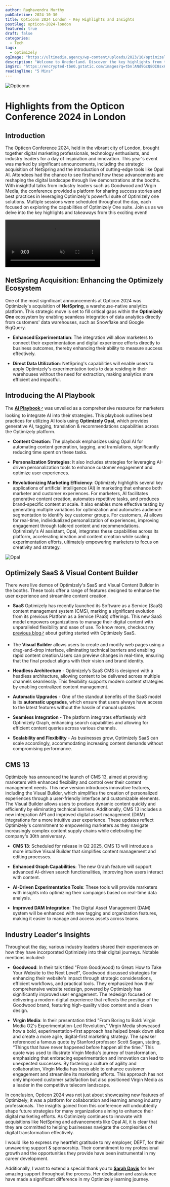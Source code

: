 ```yaml
---
author: Raghavendra Murthy
pubDatetime: 2024-10-30
title: Opticonn 2024 London - Key Highlights and Insights
postSlug: opticon-2024-london
featured: true
draft: false
categories:
  - Tech
tags:
  - optimizely
ogImage: "https://ultimedia.agency/wp-content/uploads/2023/10/optimizely-saas-hero.jpg"
description: "Welcome to Onederland. Discover the key highlights from the Opticon Conference 2024 in London, including the NetSpring acquisition, advancements in Opal AI, and new SaaS , visual builder"
imgSrc: "https://encrypted-tbn0.gstatic.com/images?q=tbn:ANd9GcQ8OI8sxHPrHnCo0lmqKfvZTk6NgOqC_2Vi4BoqETPkncs-uUzIuT2ZaLw-QrlDpYh9ZN0&usqp=CAU"
readingTime: "5 Mins"
---
```


![Opticonn](https://media.licdn.com/dms/image/v2/D4E10AQGam2cLf5WSeg/image-shrink_800/image-shrink_800/0/1713885202188?e=2147483647&v=beta&t=ykQV-cB-NdTQaxMuhBP3dEBSvVd2L2fk99ZMvtv7_lg)

# Highlights from the Opticon Conference 2024 in London

## Introduction

The Opticon Conference 2024, held in the vibrant city of London, brought together digital marketing professionals, technology enthusiasts, and industry leaders for a day of inspiration and innovation. This year's event was marked by significant announcements, including the strategic acquisition of NetSpring and the introduction of cutting-edge tools like Opal AI. Attendees had the chance to see firsthand how these advancements are reshaping the digital landscape through live demonstrations at the booths. With insightful talks from industry leaders such as Goodwood and Virgin Media, the conference provided a platform for sharing success stories and best practices in leveraging Optimizely's powerful suite of Optimizely one solutions. Multiple sessions were scheduled throughout the day, each focused on exploring the capabilities of Optimizely One suite. Join us as we delve into the key highlights and takeaways from this exciting event!

<div class="flex justify-center">
  <video autoplay loop muted playsinline class="w-3/4 h-auto max-h-90">
    <source src="https://content.optimizely-demo.rocks/opti1/optimizely-one-v3-dark.mp4" type="video/mp4">
  </video>
</div>

## NetSpring Acquisition: Enhancing the Optimizely Ecosystem

One of the most significant announcements at Opticon 2024 was Optimizely's acquisition of **NetSpring**, a warehouse-native analytics platform. This strategic move is set to fill critical gaps within the **Optimizely One** ecosystem by enabling seamless integration of data analytics directly from customers' data warehouses, such as Snowflake and Google BigQuery.

- **Enhanced Experimentation**: The integration will allow marketers to connect their experimentation and digital experience efforts directly to business outcomes, thereby enhancing their ability to measure success effectively.

- **Direct Data Utilization**: NetSpring's capabilities will enable users to apply Optimizely's experimentation tools to data residing in their warehouses without the need for extraction, making analytics more efficient and impactful.

## Introducing the AI Playbook

The <a href="https://www.optimizely.com/ai-playbook/" target="_blank">**AI Playbook**🡕</a> was unveiled as a comprehensive resource for marketers looking to integrate AI into their strategies. This playbook outlines best practices for utilizing AI tools using **Optimizely Opal**, which provides generative AI, tagging, translation & recommendations capabilities across the Optimizely platform.

- **Content Creation**: The playbook emphasizes using Opal AI for automating content generation, tagging, and translations, significantly reducing time spent on these tasks.

- **Personalization Strategies**: It also includes strategies for leveraging AI-driven personalization tools to enhance customer engagement and optimize user experiences.

- **Revolutionizing Marketing Efficiency**: Optimizely highlights several key applications of artificial intelligence (AI) in marketing that enhance both marketer and customer experiences. For marketers, AI facilitates generative content creation, automates repetitive tasks, and produces brand-specific content at scale. It also enables more effective testing by generating multiple variations for optimization and automates audience segmentation to identify key customer groups. For customers, AI allows for real-time, individualized personalization of experiences, improving engagement through tailored content and recommendations. Optimizely's AI assistant, Opal, integrates these capabilities across its platform, accelerating ideation and content creation while scaling experimentation efforts, ultimately empowering marketers to focus on creativity and strategy.

![Opal](/assets/opal.png)

## Optimizely SaaS & Visual Content Builder

There were live demos of Optimizely's SaaS and Visual Content Builder in the booths. These tools offer a range of features designed to enhance the user experience and streamline content creation.

- **SaaS**
  Optimizely has recently launched its Software as a Service (SaaS) content management system (CMS), marking a significant evolution from its previous Platform as a Service (PaaS) offerings. This new SaaS model empowers organizations to manage their digital content with unparalleled flexibility and ease of use. To know more, checkout my <a href="https://raghavendramurthy.com/posts/optimizely-saas-starter-vercel-demo/" target="_blank">previous blog🡕</a> about getting started with Optimizely SaaS.

- The **Visual Builder** allows users to create and modify web pages using a drag-and-drop interface, eliminating technical barriers and enabling rapid content creation.Users can preview changes in real-time, ensuring that the final product aligns with their vision and brand identity.

- **Headless Architecture** - Optimizely’s SaaS CMS is designed with a headless architecture, allowing content to be delivered across multiple channels seamlessly. This flexibility supports modern content strategies by enabling centralized content management.

- **Automatic Upgrades** - One of the standout benefits of the SaaS model is its **automatic upgrades**, which ensure that users always have access to the latest features without the hassle of manual updates.

- **Seamless Integration** - The platform integrates effortlessly with Optimizely Graph, enhancing search capabilities and allowing for efficient content queries across various channels.

- **Scalability and Flexibility** - As businesses grow, Optimizely SaaS can scale accordingly, accommodating increasing content demands without compromising performance.

## CMS 13

Optimizely has announced the launch of CMS 13, aimed at providing marketers with enhanced flexibility and control over their content management needs. This new version introduces innovative features, including the Visual Builder, which simplifies the creation of personalized experiences through a user-friendly interface and customizable elements. The Visual Builder allows users to produce dynamic content quickly and efficiently by eliminating technical barriers. Additionally, CMS 13 includes a new integration API and improved digital asset management (DAM) integrations for a more intuitive user experience. These updates reflect Optimizely's commitment to empowering marketers as they navigate increasingly complex content supply chains while celebrating the company's 30th anniversary.

- **CMS 13**: Scheduled for release in Q2 2025, CMS 13 will introduce a more intuitive Visual Builder that simplifies content management and editing processes.

- **Enhanced Graph Capabilities**: The new Graph feature will support advanced AI-driven search functionalities, improving how users interact with content.

- **AI-Driven Experimentation Tools**: These tools will provide marketers with insights into optimizing their campaigns based on real-time data analysis.

- **Improved DAM Integration**: The Digital Asset Management (DAM) system will be enhanced with new tagging and organization features, making it easier to manage and access assets across teams.

## Industry Leader's Insights

Throughout the day, various industry leaders shared their experiences on how they have incorporated Optimizely into their digital journeys. Notable mentions included:

- **Goodwood**: In their talk titled "From Good(wood) to Great: How to Take Your Website to the Next Level!", Goodwood discussed strategies for enhancing their website's impact through strategic considerations, efficient workflows, and practical tools. They emphasized how their comprehensive website redesign, powered by Optimizely has significantly improved user engagement. The redesign focused on delivering a modern digital experience that reflects the prestige of the Goodwood brand, featuring high-quality video content and a clean design.

- **Virgin Media**: In their presentation titled "From Boring to Bold: Virgin Media O2's Experimentation-Led Revolution," Virgin Media showcased how a bold, experimentation-first approach has helped break down silos and create a more agile, digital-first marketing strategy. The speaker referenced a famous quote by Stanford professor Scott Sagan, stating, “Things that have never happened before happen all the time.” This quote was used to illustrate Virgin Media's journey of transformation, emphasizing that embracing experimentation and innovation can lead to unexpected successes. By fostering a culture of agility and collaboration, Virgin Media has been able to enhance customer engagement and streamline its marketing efforts. This approach has not only improved customer satisfaction but also positioned Virgin Media as a leader in the competitive telecom landscape.

In conclusion, Opticon 2024 was not just about showcasing new features of Optimizely; it was a platform for collaboration and learning among industry professionals. The insights gained from this conference will undoubtedly shape future strategies for many organizations aiming to enhance their digital marketing efforts. As Optimizely continues to innovate with acquisitions like NetSpring and advancements like Opal AI, it is clear that they are committed to helping businesses navigate the complexities of digital transformation effectively.

I would like to express my heartfelt gratitude to my employer, DEPT, for their unwavering support & sponsorship. Their commitment to my professional growth and the opportunities they provide have been instrumental in my career development.

Additionally, I want to extend a special thank you to **[Sarah Davis](https://www.linkedin.com/in/sarah-davies-7b794222/)** for her amazing support throughout the process. Her dedication and assistance have made a significant difference in my Optimizely learning journey.
